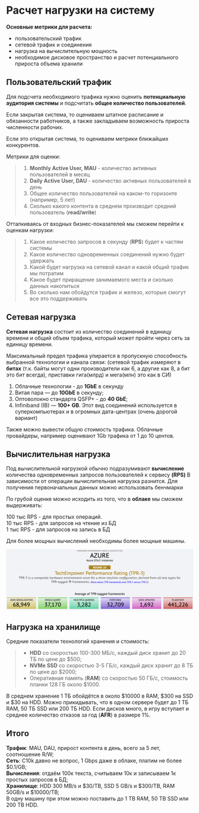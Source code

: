 # Расчет нагрузки на систему
**Основные метрики для расчета:**
- пользовательский трафик
- сетевой трафик и соединения
- нагрузка на вычислительную мощность
- необходимое дисковое пространство и расчет потенциального прироста объема хранили

## Пользовательский трафик
Для подсчета необходимого трафика нужно оценить **потенциальную аудитория системы** и подсчитать **общее количество пользователей**.

Если закрытая система, то оцениваем штатное расписание и обязанности работников, а также закладываем возможность прироста численности рабочих.

Если это открытая система, то оцениваем метрики ближайших конкурентов.

Метрики для оценки:
> 1. **Monthly Active User, MAU** - количество активных пользователей в месяц
> 2. **Daily Active User, DAU** - количество активных пользователей в день
> 3. Общее количество пользователей на каком-то горизонте (например, 5 лет)
> 4. Сколько какого контента в среднем производит средний пользователь (**read/write**)

Отталкиваясь от входных бизнес-показателей мы сможем перейти к оценкам нагрузки:
> 1. Какое количество запросов в секунду (**RPS**) будет к частям системы
> 2. Какое количество одновременных соединений нужно будет удержать
> 3. Какой будет нагрузка на сетевой канал и какой общий трафик мы потратим
> 4. Какое будет приращение занимаемого места и сколько данных накопиться
> 5. Во сколько нам обойдутся трафик и железо, которые смогут все это поддерживать

## Сетевая нагрузка
**Сетевая нагрузка** состоит из количество соединений в единицу времени и общий объем трафика, который может пройти через сеть за единицу времени.

Максимальный предел трафика упирается в пропускную способность выбранной технологии и канала связи:
(сетевой трафик измеряют в **битах** (т.к. байты могут одни производители как 6, а другие как 8, а бит это бит всегда), приставки гига(млрд) и мега(млн) это как в СИ)
1. Облачные технологии - до **1GbE** в секунду
2. Витая пара — до **10GbE** в секунду;
3. Оптоволокно стандарта QSFP+ - до **40 GbE**;
4. Infiniband (IB) — **100+ GB**. Этот вид соединений используется в суперкомпьютерах и в огромных дата-центрах (очень дорогой вариант)

Также можно вывести общую стоимость трафика. Облачные провайдеры, например оценивают 1Gb трафика от 1 до 10 центов.

## Вычислительная нагрузка
Под вычислительной нагрузкой обычно подразумивают **вычисление** количества одновременных запросов пользователей к сервису **(RPS)**
В зависимости от операции вычислительная нагрузка разнится. Для получения первоначальных данных можно использовать бенчмарки

По грубой оценке можно исходить из того, что в **облаке** мы сможем выдерживать:

100 тыс RPS - для простых операций.  
10 тыс RPS - для запросов на чтение из БД  
1 тыс RPS - для запросов на запись в БД

Для более мощных вычислений необходимы более мощные машины.


![azure_avg_benchmark_test](../picture/azure_avg_benchmark_test.png)

## Нагрузка на хранилище
Средние показатели технологий хранения и стоимость:
> - **HDD** со скоростью 100-300 МБ/с, каждый диск хранит до 20 ТБ по цене до $500;  
> - **NVMe SSD** со скоростью 3-5 ГБ/с, каждый диск хранит до 8 TБ по цене до $2000;   
> - Оперативная память (**RAM**) со скоростью 50 ГБ/с, стоимость планки 128 ГБ около $1000.  

В среднем хранение 1 ТБ обойдётся в около $10000 в RAM, $300 на SSD и $30 на HDD.
Можно прикидывать, что в одном сервере будет до 1 ТБ RAM, 50 ТБ SSD или 200 ТБ HDD.
Если дисков много, в игру вступает и среднее количество отказов за год (**AFR**) в размере 1%.

## Итого
**Трафик**: MAU, DAU, прирост контента в день, всего за 5 лет, соотношение R/W;  
**Сеть**: С10k давно не вопрос, 1 Gbps даже в облаке, платим не более $0.1/GB;  
**Вычисления**: отдаём 100к текста, считываем 10к и записываем 1к простых запросов в БД;  
**Хранилище**: HDD 300 MB/s и $30/TB, SSD 5 GB/s и $300/TB, RAM 50GB/s и $10000/TB;  
В одну машину при этом можно поставить до 1 TB RAM, 50 TB SSD или 200 TB HDD.